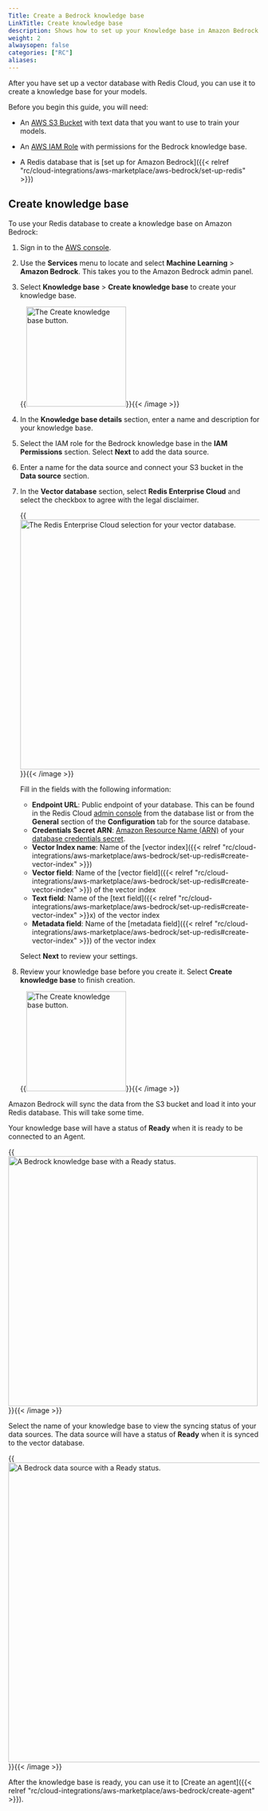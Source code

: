 ```yaml
---
Title: Create a Bedrock knowledge base
LinkTitle: Create knowledge base
description: Shows how to set up your Knowledge base in Amazon Bedrock.
weight: 2
alwaysopen: false
categories: ["RC"]
aliases: 
---
```


After you have set up a vector database with Redis Cloud, you can use it to create a knowledge base for your models.

Before you begin this guide, you will need:

- An [AWS S3 Bucket](https://docs.aws.amazon.com/AmazonS3/latest/userguide/creating-buckets-s3.html) with text data that you want to use to train your models.

- An [AWS IAM Role](https://docs.aws.amazon.com/IAM/latest/UserGuide/id_roles_create_for-service.html) with permissions for the Bedrock knowledge base.

- A Redis database that is [set up for Amazon Bedrock]({{< relref  "rc/cloud-integrations/aws-marketplace/aws-bedrock/set-up-redis" >}})

## Create knowledge base 

To use your Redis database to create a knowledge base on Amazon Bedrock:

1. Sign in to the [AWS console](https://console.aws.amazon.com/). 

1. Use the **Services** menu to locate and select **Machine Learning** > **Amazon Bedrock**.  This takes you to the Amazon Bedrock admin panel.

1. Select **Knowledge base** > **Create knowledge base** to create your knowledge base.

    {{<image filename="images/rc/bedrock-aws-button-create-knowledge-base.png" width="200px" alt="The Create knowledge base button." >}}{{< /image >}}

1. In the **Knowledge base details** section, enter a name and description for your knowledge base. 

1. Select the IAM role for the Bedrock knowledge base in the **IAM Permissions** section. Select **Next** to add the data source.

1. Enter a name for the data source and connect your S3 bucket in the **Data source** section.

1. In the **Vector database** section, select **Redis Enterprise Cloud** and select the checkbox to agree with the legal disclaimer.

    {{<image filename="images/rc/bedrock-aws-select-redis-vector-db.png" width="500px" alt="The Redis Enterprise Cloud selection for your vector database." >}}{{< /image >}}

    Fill in the fields with the following information:

    - **Endpoint URL**: Public endpoint of your database. This can be found in the Redis Cloud [admin console](https://app.redislabs.com/) from the database list or from the **General** section of the **Configuration** tab for the source database.
    - **Credentials Secret ARN**: [Amazon Resource Name (ARN)](https://docs.aws.amazon.com/secretsmanager/latest/userguide/reference_iam-permissions.html#iam-resources) of your [database credentials secret](#store-database-credentials-in-an-amazon-secret).
    - **Vector Index name**: Name of the [vector index]({{< relref  "rc/cloud-integrations/aws-marketplace/aws-bedrock/set-up-redis#create-vector-index" >}}) 
    - **Vector field**: Name of the [vector field]({{< relref  "rc/cloud-integrations/aws-marketplace/aws-bedrock/set-up-redis#create-vector-index" >}}) of the vector index
    - **Text field**: Name of the [text field]({{< relref  "rc/cloud-integrations/aws-marketplace/aws-bedrock/set-up-redis#create-vector-index" >}}x) of the vector index
    - **Metadata field**: Name of the [metadata field]({{< relref  "rc/cloud-integrations/aws-marketplace/aws-bedrock/set-up-redis#create-vector-index" >}}) of the vector index

    Select **Next** to review your settings.

1. Review your knowledge base before you create it. Select **Create knowledge base** to finish creation.

    {{<image filename="images/rc/bedrock-aws-button-create-knowledge-base.png" width="200px" alt="The Create knowledge base button." >}}{{< /image >}}

Amazon Bedrock will sync the data from the S3 bucket and load it into your Redis database. This will take some time.

Your knowledge base will have a status of **Ready** when it is ready to be connected to an Agent.

{{<image filename="images/rc/bedrock-aws-status-knowledge-base-ready.png" width="500px" alt="A Bedrock knowledge base with a Ready status." >}}{{< /image >}}

Select the name of your knowledge base to view the syncing status of your data sources. The data source will have a status of **Ready** when it is synced to the vector database.

{{<image filename="images/rc/bedrock-aws-status-data-source-ready.png" width="600px" alt="A Bedrock data source with a Ready status." >}}{{< /image >}}

After the knowledge base is ready, you can use it to [Create an agent]({{< relref  "rc/cloud-integrations/aws-marketplace/aws-bedrock/create-agent" >}}).
